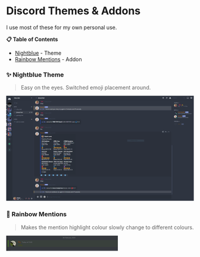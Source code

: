 # Discord Themes & Addons
I use most of these for my own personal use. 

**📋 Table of Contents**

- [Nightblue](#nightblue) - Theme
- [Rainbow Mentions](#rainbow-mentions) - Addon
### ✨ Nightblue Theme
> Easy on the eyes. Switched emoji placement around.

![Nightblue](https://github.com/fluteds/CSS/blob/master/Discord/Screenshots/nightblue.PNG)

### 🌈 Rainbow Mentions
> Makes the mention highlight colour slowly change to different colours. 

![Rainbow Mention](https://github.com/fluteds/CSS/blob/master/Discord/Screenshots/rainbowmention.gif)

